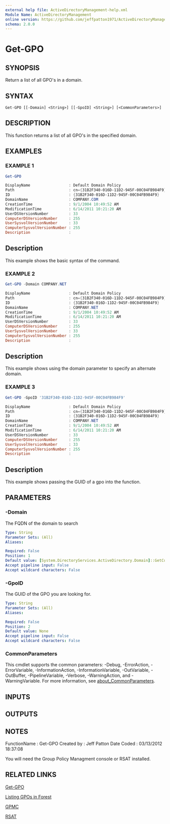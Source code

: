```yaml
---
external help file: ActiveDirectoryManagement-help.xml
Module Name: ActiveDirectoryManagement
online version: https://github.com/jeffpatton1971/ActiveDirectoryManagement/blob/1.1.0/docs/Get-GPO.md#get-gpo
schema: 2.0.0
---
```


# Get-GPO

## SYNOPSIS
Return a list of all GPO's in a domain.

## SYNTAX

```
Get-GPO [[-Domain] <String>] [[-GpoID] <String>] [<CommonParameters>]
```

## DESCRIPTION
This function returns a list of all GPO's in the specified domain.

## EXAMPLES

### EXAMPLE 1
```powershell
Get-GPO

DisplayName                 : Default Domain Policy
Path                        : cn={31B2F340-016D-11D2-945F-00C04FB984F9},cn=policies,cn=system,DC=COMPANY,DC=COM
ID                          : {31B2F340-016D-11D2-945F-00C04FB984F9}
DomainName                  : COMPANY.COM
CreationTime                : 9/1/2004 10:49:52 AM
ModificationTime            : 6/14/2011 10:21:20 AM
UserDSVersionNumber         : 33
ComputerDSVersionNumber     : 255
UserSysvolVersionNumber     : 33
ComputerSysvolVersionNumber : 255
Description                 :
```

Description
-----------
This example shows the basic syntax of the command.

### EXAMPLE 2
```powershell
Get-GPO -Domain COMPANY.NET

DisplayName                 : Default Domain Policy
Path                        : cn={31B2F340-016D-11D2-945F-00C04FB984F9},cn=policies,cn=system,DC=COMPANY,DC=NET
ID                          : {31B2F340-016D-11D2-945F-00C04FB984F9}
DomainName                  : COMPANY.NET
CreationTime                : 9/1/2004 10:49:52 AM
ModificationTime            : 6/14/2011 10:21:20 AM
UserDSVersionNumber         : 33
ComputerDSVersionNumber     : 255
UserSysvolVersionNumber     : 33
ComputerSysvolVersionNumber : 255
Description                 :
```

Description
-----------
This example shows using the domain parameter to specify an alternate domain.

### EXAMPLE 3
```powershell
Get-GPO -GpoID '31B2F340-016D-11D2-945F-00C04FB984F9'

DisplayName                 : Default Domain Policy
Path                        : cn={31B2F340-016D-11D2-945F-00C04FB984F9},cn=policies,cn=system,DC=COMPANY,DC=NET
ID                          : {31B2F340-016D-11D2-945F-00C04FB984F9}
DomainName                  : COMPANY.NET
CreationTime                : 9/1/2004 10:49:52 AM
ModificationTime            : 6/14/2011 10:21:20 AM
UserDSVersionNumber         : 33
ComputerDSVersionNumber     : 255
UserSysvolVersionNumber     : 33
ComputerSysvolVersionNumber : 255
Description                 :
```

Description
-----------
This example shows passing the GUID of a gpo into the function.

## PARAMETERS

### -Domain
The FQDN of the domain to search

```yaml
Type: String
Parameter Sets: (All)
Aliases:

Required: False
Position: 1
Default value: [System.DirectoryServices.ActiveDirectory.Domain]::GetCurrentDomain().Name
Accept pipeline input: False
Accept wildcard characters: False
```

### -GpoID
The GUID of the GPO you are looking for.

```yaml
Type: String
Parameter Sets: (All)
Aliases:

Required: False
Position: 2
Default value: None
Accept pipeline input: False
Accept wildcard characters: False
```

### CommonParameters
This cmdlet supports the common parameters: -Debug, -ErrorAction, -ErrorVariable, -InformationAction, -InformationVariable, -OutVariable, -OutBuffer, -PipelineVariable, -Verbose, -WarningAction, and -WarningVariable. For more information, see [about_CommonParameters](http://go.microsoft.com/fwlink/?LinkID=113216).

## INPUTS

## OUTPUTS

## NOTES
FunctionName : Get-GPO
Created by   : Jeff Patton
Date Coded   : 03/13/2012 18:37:08

You will need the Group Policy Managment console or RSAT installed.

## RELATED LINKS

[Get-GPO](https://github.com/jeffpatton1971/ActiveDirectoryManagement/blob/1.1.0/docs/Get-GPO.md#get-gpo)

[Listing GPOs in Forest](http://blogs.technet.com/b/grouppolicy/archive/2011/06/10/listing-all-gpos-in-the-current-forest.aspx)

[GPMC](http://www.microsoft.com/download/en/search.aspx?q=gpmc)

[RSAT](http://www.microsoft.com/download/en/search.aspx?q=remote%20server%20administration%20tools)

